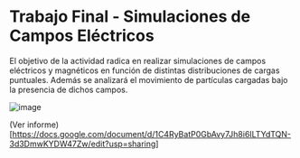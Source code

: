 # Trabajo Final - Simulaciones de Campos Eléctricos
El objetivo de la actividad radica en realizar simulaciones de campos eléctricos y magnéticos en función de distintas distribuciones de cargas puntuales. Además se analizará el movimiento de partículas cargadas bajo la presencia de dichos campos.

![image](https://user-images.githubusercontent.com/64755052/200124246-7c74c65f-27b6-40ef-94a6-8700c910b8c8.png)

(Ver informe)[https://docs.google.com/document/d/1C4RyBatP0GbAvy7Jh8i6ILTYdTQN-3d3DmwKYDW47Zw/edit?usp=sharing]
